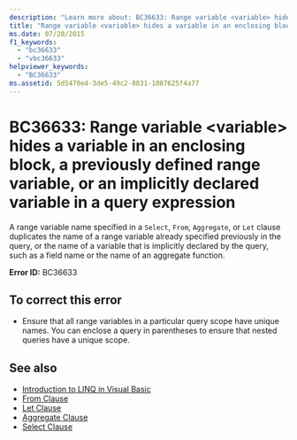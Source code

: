 ```yaml
---
description: "Learn more about: BC36633: Range variable <variable> hides a variable in an enclosing block, a previously defined range variable, or an implicitly declared variable in a query expression"
title: "Range variable <variable> hides a variable in an enclosing block, a previously defined range variable, or an implicitly declared variable in a query expression"
ms.date: 07/20/2015
f1_keywords:
  - "bc36633"
  - "vbc36633"
helpviewer_keywords:
  - "BC36633"
ms.assetid: 5d5470e4-3de5-49c2-8831-1087625f4a77
---
```

# BC36633: Range variable \<variable> hides a variable in an enclosing block, a previously defined range variable, or an implicitly declared variable in a query expression

A range variable name specified in a `Select`, `From`, `Aggregate`, or `Let` clause duplicates the name of a range variable already specified previously in the query, or the name of a variable that is implicitly declared by the query, such as a field name or the name of an aggregate function.

 **Error ID:** BC36633

## To correct this error

- Ensure that all range variables in a particular query scope have unique names. You can enclose a query in parentheses to ensure that nested queries have a unique scope.

## See also

- [Introduction to LINQ in Visual Basic](../../programming-guide/language-features/linq/introduction-to-linq.md)
- [From Clause](../queries/from-clause.md)
- [Let Clause](../queries/let-clause.md)
- [Aggregate Clause](../queries/aggregate-clause.md)
- [Select Clause](../queries/select-clause.md)
